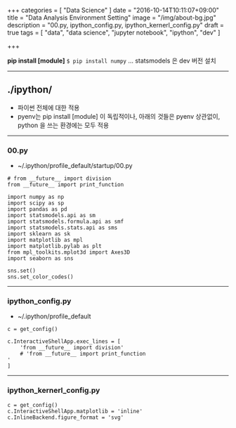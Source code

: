 +++
categories = [
  "Data Science"
]
date = "2016-10-14T10:11:07+09:00"
title = "Data Analysis Environment Setting"
image = "/img/about-bg.jpg"
description = "00.py, ipython_config.py, ipython_kernerl_config.py"
draft = true
tags = [
  "data",
  "data science",
  "jupyter notebook",
  "ipython",
  "dev"
]

+++

**pip install [module]**
`$ pip install numpy`
...
statsmodels 은 dev 버전 설치

---
## ./ipython/
- 파이썬 전체에 대한 적용
- pyenv는 pip install [module] 이 독립적이나, 아래의 것들은 pyenv 상관없이, python 을 쓰는 환경에는 모두 적용


---
### 00.py
- ~/.ipython/profile_default/startup/00.py
```
# from __future__ import division
from __future__ import print_function

import numpy as np
import scipy as sp
import pandas as pd
import statsmodels.api as sm
import statsmodels.formula.api as smf
import statsmodels.stats.api as sms
import sklearn as sk
import matplotlib as mpl
import matplotlib.pylab as plt
from mpl_toolkits.mplot3d import Axes3D
import seaborn as sns

sns.set()
sns.set_color_codes()
```

---
### ipython_config.py
- ~/.ipython/profile_default
```
c = get_config()

c.InteractiveShellApp.exec_lines = [
	'from __future__ import division'
	# 'from __future__ import print_function
'
]
```

---
### ipython_kernerl_config.py
```
c = get_config()
c.InteractiveShellApp.matplotlib = 'inline'
c.InlineBackend.figure_format = 'svg'
```
